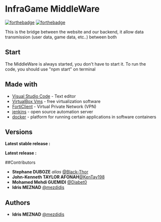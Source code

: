 # InfraGame MiddleWare

[![forthebadge](https://forthebadge.com/images/badges/made-with-javascript.svg)](https://forthebadge.com) [![forthebadge](https://forthebadge.com/images/badges/uses-git.svg)](https://forthebadge.com)

This is the bridge between the website and our backend, it allow data transmission (user data, game data, etc..) between both 


## Start  
The MiddleWare is always started, you don't have to start it. 
To run the code, you should use "npm start" on terminal 


## Made with

* [Visual Studio Code](https://code.visualstudio.com/) - Text editor
* [VirtualBox Vms](https://www.virtualbox.org/) - free virtualization software
* [FortiClient](https://www.fortinet.com/fr/support/product-downloads) - Virtual Private Network (VPN) 
* [jenkins](https://www.jenkins.io/) - open source automation server
* [docker](https://www.docker.com/) - platform for running certain applications in software containers


## Versions

**Latest stable release :** 

**Latest release :** 

##Contributors 

* **Stephane DUBOZE** _alias_ [@Black-Thor](https://github.com/Black-Thor)
* **John-Kenneth TAYLOR AFONAH**[@KenTay198](https://github.com/KenTay198)
* **Mohamed Mehdi GUEMIDI** [@Diabet0](https://github.com/Diabet0)
* **Idris MEZNAD** [@mezdidis](https://github.com/mezdidis)
## Authors

* **Idris MEZNAD** [@mezdidis](https://github.com/mezdidis)



